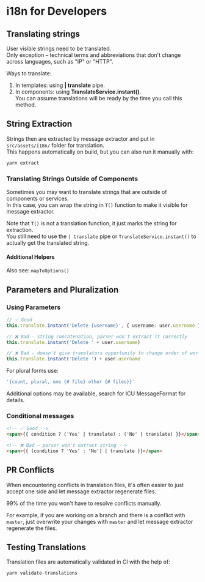 # i18n for Developers

## Translating strings

User visible strings need to be translated.\
Only exception – technical terms and abbreviations that don't change across languages, such as "IP" or "HTTP".

Ways to translate:
1. In templates: using **| translate** pipe.
2. In components: using **TranslateService.instant()**.\
You can assume translations will be ready by the time you call this method.

## String Extraction
Strings then are extracted by message extractor and put in `src/assets/i18n/` folder for translation.\
This happens automatically on build, but you can also run it manually with:

```bash
yarn extract
```

### Translating Strings Outside of Components
Sometimes you may want to translate strings that are outside of components or services.\
In this case, you can wrap the string in `T()` function to make it visible for message extractor.

Note that `T()` is not a translation function, it just marks the string for extraction.\
You still need to use the `| translate` pipe or `TranslateService.instant()` to actually get the translated string.

#### Additional Helpers
Also see:
`mapToOptions()`

## Parameters and Pluralization

### Using Parameters
```typescript
// ✅ Good
this.translate.instant('Delete {username}', { username: user.username });

// ❌ Bad - string concatenation, parser won't extract it correctly
this.translate.instant('Delete ' + user.username)

// ❌ Bad - doesn't give translators opportunity to change order of words
this.translate.instant('Delete ') + user.username
```

For plural forms use:

```typescript
'{count, plural, one {# file} other {# files}}'
```

Additional options may be available, search for ICU MessageFormat for details.

### Conditional messages

```html
<!-- ✅ Good -->
<span>{{ condition ? ('Yes' | translate) : ('No' | translate) }}</span>

<!-- ❌ Bad – parser won't extract string -->
<span>{{ (condition ? 'Yes' : 'No') | translate }}</span>
  ```

## PR Conflicts
When encountering conflicts in translation files, it's often easier to just accept one side and let message extractor regenerate files.

99% of the time you won't have to resolve conflicts manually.

For example, if you are working on a branch and there is a conflict with `master`, just overwrite your changes with `master` and let message extractor regenerate the files.

## Testing Translations

Translation files are automatically validated in CI with the help of:
```bash
yarn validate-translations
```
